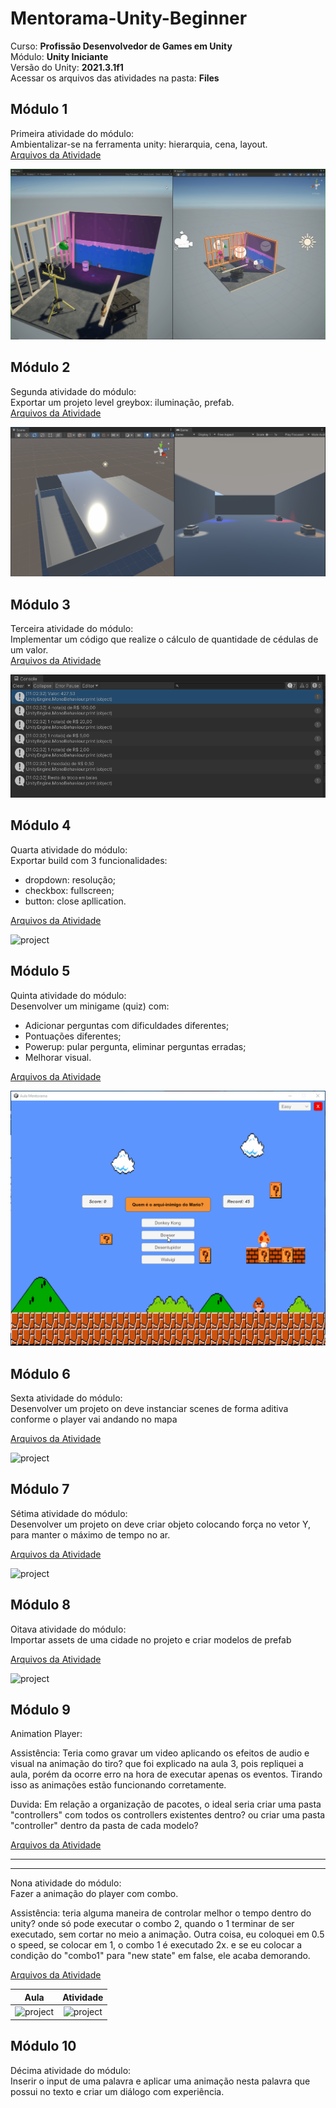 # Mentorama-Unity-Beginner

Curso: **Profissão Desenvolvedor de Games em Unity**<br/>
Módulo: **Unity Iniciante**<br/>
Versão do Unity: **2021.3.1f1**<br/>
Acessar os arquivos das atividades na pasta: **Files**

## Módulo 1

Primeira atividade do módulo:<br/>
Ambientalizar-se na ferramenta unity: hierarquia, cena, layout.<br/>
[Arquivos da Atividade](https://github.com/AlanLee1/Mentorama-Unity-Beginner/tree/main/Files/Module1)

<img src="/Files/Module1/Game.gif" alt="project"/>

## Módulo 2

Segunda atividade do módulo:<br/>
Exportar um projeto level greybox: iluminação, prefab.<br/>
[Arquivos da Atividade](https://github.com/AlanLee1/Mentorama-Unity-Beginner/tree/main/Files/Module2)

<img src="/Files/Module2/Game.PNG" alt="project"/>

## Módulo 3

Terceira atividade do módulo:<br/>
Implementar um código que realize o cálculo de quantidade de cédulas de um valor.<br/>
[Arquivos da Atividade](https://github.com/AlanLee1/Mentorama-Unity-Beginner/tree/main/Files/Module3)

<img src="/Files/Module3/Log.PNG" alt="project"/>

## Módulo 4

Quarta atividade do módulo:<br/>
Exportar build com 3 funcionalidades:<br/>
- dropdown: resolução;
- checkbox: fullscreen;
- button: close apllication.

[Arquivos da Atividade](https://github.com/AlanLee1/Mentorama-Unity-Beginner/tree/main/Files/Module4)

<img src="/Files/Module4/Game.gif" alt="project"/>

## Módulo 5

Quinta atividade do módulo:<br/>
Desenvolver um minigame (quiz) com:<br/>
- Adicionar perguntas com dificuldades diferentes;
- Pontuações diferentes;
- Powerup: pular pergunta, eliminar perguntas erradas;
- Melhorar visual.

[Arquivos da Atividade](https://github.com/AlanLee1/Mentorama-Unity-Beginner/tree/main/Files/Module5)

<img src="/Files/Module5/Game.gif" alt="project"/>

<!-- Ajuda: queria ter deixado apenas as 3 opções: "easy","medium" e "hard", sem a opção de selecionar "dificuldade".<br/>
Para que quando Inicializa-se a scene, aparecesse com a dificuldade selecionada pela ultima vez.<br/>
Porem quando eu coloco "dropdown.GetComponent<Dropdown>().value = dificuldade;"(linha 15 - Dificuldade.cs) passando a dificuldade armazenada em cache, ele cria um looping infinito.<br/>
Teria alguma maneira de fazer deste modo?<br/>
-->

## Módulo 6

Sexta atividade do módulo:<br/>
Desenvolver um projeto on deve instanciar scenes de forma aditiva conforme o player vai andando no mapa

[Arquivos da Atividade](https://github.com/AlanLee1/Mentorama-Unity-Beginner/tree/main/Files/Module6)

<img src="/Files/Module6/Game.gif" alt="project"/>

## Módulo 7

Sétima atividade do módulo:<br/>
Desenvolver um projeto on deve criar objeto colocando força no vetor Y, para manter o máximo de tempo no ar.

[Arquivos da Atividade](https://github.com/AlanLee1/Mentorama-Unity-Beginner/tree/main/Files/Module7)

<img src="/Files/Module7/Game.gif" alt="project"/>

## Módulo 8

Oitava atividade do módulo:<br/>
Importar assets de uma cidade no projeto e criar modelos de prefab

[Arquivos da Atividade](https://github.com/AlanLee1/Mentorama-Unity-Beginner/tree/main/Files/Module8)

<img src="/Files/Module8/Game.gif" alt="project"/>

## Módulo 9

Animation Player:

Assistência: Teria como gravar um video aplicando os efeitos de audio e visual na animação do tiro? que foi explicado na aula 3, pois repliquei a aula, porém da ocorre erro na hora de executar apenas os eventos. Tirando isso as animações estão funcionando corretamente.

Duvida: Em relação a organização de pacotes, o ideal seria criar uma pasta "controllers" com todos os controllers existentes dentro? ou criar uma pasta "controller" dentro da pasta de cada modelo?

[Arquivos da Atividade](https://github.com/AlanLee1/Mentorama-Unity-Beginner/tree/main/Files/Module9/AnimationPlayer)

________________________________________________
________________________________________________

Nona atividade do módulo:<br/>
Fazer a animação do player com combo.

Assistência: teria alguma maneira de controlar melhor o tempo dentro do unity? onde só pode executar o combo 2, quando o 1 terminar de ser executado, sem cortar no meio a animação. Outra coisa, eu coloquei em 0.5 o speed, se colocar em 1, o combo 1 é executado 2x. e se eu colocar a condição do "combo1" para "new state" em false, ele acaba demorando.

[Arquivos da Atividade](https://github.com/AlanLee1/Mentorama-Unity-Beginner/tree/main/Files/Module9/Activity)

| Aula | Atividade |
| :----: | :----: |
| <img src="/Files/Module9/AnimationPlayer/Game.gif" alt="project"/> | <img src="/Files/Module9/Activity/Game.gif" alt="project"/> |


## Módulo 10

Décima atividade do módulo:<br/>
Inserir o input de uma palavra e aplicar uma animação nesta palavra que possui no texto e criar um diálogo com experiência.